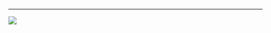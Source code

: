 <hr/>
<img src="https://github-readme-stats.vercel.app/api?username=PCiranda&count_private=true&theme=dark&hide_border=false"/>
